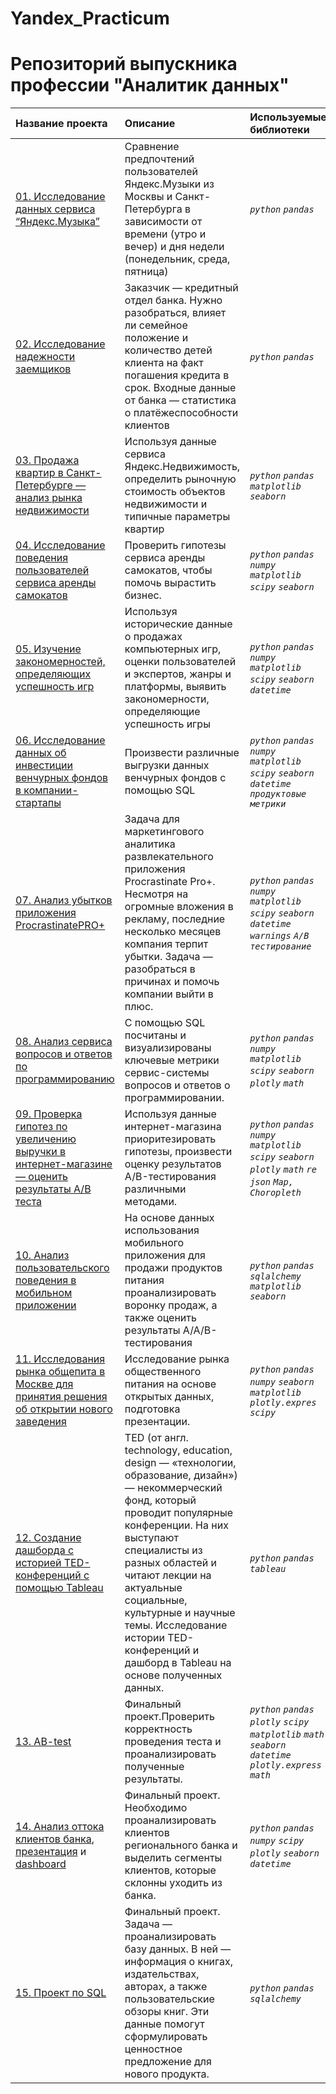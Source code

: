 # Yandex_Practicum
 
# Репозиторий выпускника профессии "Аналитик данных"



| Название проекта | Описание | Используемые библиотеки  |
| :---------------------- | :---------------------- | :---------------------- |
| [01. Исследование данных сервиса “Яндекс.Музыка”](ссылка)| Сравнение предпочтений пользователей Яндекс.Музыки из Москвы и Санкт-Петербурга в зависимости от времени (утро и вечер) и дня недели (понедельник, среда, пятница) | *`python`* *`pandas`* |
| [02. Исследование надежности заемщиков](ссылка) | Заказчик — кредитный отдел банка. Нужно разобраться, влияет ли семейное положение и количество детей клиента на факт погашения кредита в срок. Входные данные от банка — статистика о платёжеспособности клиентов | *`python`* *`pandas`* |
| [03. Продажа квартир в Санкт-Петербурге — анализ рынка недвижимости](ссылка) | Используя данные сервиса Яндекс.Недвижимость, определить рыночную стоимость объектов недвижимости и типичные параметры квартир | *`python`* *`pandas`* *`matplotlib`* *`seaborn`* |
| [04. Исследование поведения пользователей сервиса аренды самокатов](ссылка) | Проверить гипотезы сервиса аренды самокатов, чтобы помочь вырастить бизнес. | *`python`* *`pandas`* *`numpy`* *`matplotlib`* *`scipy`* *`seaborn`* |
| [05. Изучение закономерностей, определяющих успешность игр](ссылка) | Используя исторические данные о продажах компьютерных игр, оценки пользователей и экспертов, жанры и платформы, выявить закономерности, определяющие успешность игры | *`python`* *`pandas`* *`numpy`* *`matplotlib`* *`scipy`* *`seaborn`* *`datetime`* |
| [06. Исследование данных об инвестиции венчурных фондов в компании-стартапы](ссылка) | Произвести различные выгрузки данных венчурных фондов с помощью SQL | *`python`* *`pandas`* *`numpy`* *`matplotlib`* *`scipy`* *`seaborn`* *`datetime`* *`продуктовые метрики`*|
| [07. Анализ убытков приложения ProcrastinatePRO+](ссылка) | Задача для маркетингового аналитика развлекательного приложения Procrastinate Pro+. Несмотря на огромные вложения в рекламу, последние несколько месяцев компания терпит убытки. Задача — разобраться в причинах и помочь компании выйти в плюс. | *`python`* *`pandas`* *`numpy`* *`matplotlib`* *`scipy`* *`seaborn`* *`datetime`* *`warnings`* *`A/B тестирование`* |
| [08. Анализ сервиса вопросов и ответов по программированию](ссылка) |С помощью SQL посчитаны и визуализированы ключевые метрики сервис-системы вопросов и ответов о программировании. | *`python`* *`pandas`* *`numpy`* *`matplotlib`* *`scipy`* *`seaborn`* *`plotly`* *`math`*|
| [09. Проверка гипотез по увеличению выручки в интернет-магазине — оценить результаты A/B теста](ссылка) | Используя данные интернет-магазина приоритезировать гипотезы, произвести оценку результатов A/B-тестирования различными методами.  | *`python`* *`pandas`* *`numpy`* *`matplotlib`* *`scipy`* *`seaborn`* *`plotly`* *`math`* *`re`* *`json`* *`Map, Choropleth`*|
| [10. Анализ пользовательского поведения в мобильном приложении](ссылка) | На основе данных использования мобильного приложения для продажи продуктов питания проанализировать воронку продаж, а также оценить результаты A/A/B-тестирования  | *`python`* *`pandas`* *`sqlalchemy`* *`matplotlib`*  *`seaborn`* |
| [11. Исследования рынка общепита в Москве для принятия решения об открытии нового заведения](https://github.com/tatianaaxe/Yandex_Practicum/tree/864b03d9d885f0a93e62c384bde51579259e2e7b/%D0%A0%D1%8B%D0%BD%D0%BE%D0%BA%20%D0%B7%D0%B0%D0%B2%D0%B5%D0%B4%D0%B5%D0%BD%D0%B8%D0%B9%20%D0%BE%D0%B1%D1%89%D0%B5%D1%81%D1%82%D0%B2%D0%B5%D0%BD%D0%BD%D0%BE%D0%B3%D0%BE%20%D0%BF%D0%B8%D1%82%D0%B0%D0%BD%D0%B8%D1%8F%20%D0%9C%D0%BE%D1%81%D0%BA%D0%B2%D1%8B) | Исследование рынка общественного питания на основе открытых данных, подготовка презентации. | *`python`* *`pandas`* *`numpy`* *`seaborn`* *`matplotlib`* *`plotly.expres`* *`scipy`* |
| [12. Создание дашборда с историей TED-конференций с помощью Tableau](https://public.tableau.com/views/TED-V2/TED-?:language=en-US&:display_count=n&:origin=viz_share_link) | TED (от англ. technology, education, design — «технологии, образование, дизайн») — некоммерческий фонд, который проводит популярные конференции. На них выступают специалисты из разных областей и читают лекции на актуальные социальные, культурные и научные темы. Исследование истории TED-конференций и дашборд в Tableau на основе полученных данных. | *`python`* *`pandas`* *`tableau`* |
| [13. AB-test](https://github.com/tatianaaxe/Yandex_Practicum/tree/527a300e75154b84a7583660ab54e2da0c81508c/AB-test) | Финальный проект.Проверить корректность проведения теста и проанализировать полученные результаты.| *`python`* *`pandas`* *`plotly`* *`scipy`* *`matplotlib`* *`math`* *`seaborn`* *`datetime`* *`plotly.express`* *`math`*  |
| [14. Анализ оттока клиентов банка](https://github.com/tatianaaxe/Yandex_Practicum/tree/527a300e75154b84a7583660ab54e2da0c81508c/%D0%90%D0%BD%D0%B0%D0%BB%D0%B8%D0%B7%20%D0%BE%D1%82%D1%82%D0%BE%D0%BA%D0%B0%20%D0%BA%D0%BB%D0%B8%D0%B5%D0%BD%D1%82%D0%BE%D0%B2%20%D0%B1%D0%B0%D0%BD%D0%BA%D0%B0), [презентация](https://disk.yandex.ru/i/hBbbIgkEBGakYg) и [dashboard](https://public.tableau.com/views/_16988708725760/1?:language=en-US&publish=yes&:display_count=n&:origin=viz_share_link)| Финальный проект. Необходимо проанализировать клиентов регионального банка и выделить сегменты клиентов, которые склонны уходить из банка. | *`python`* *`pandas`* *`numpy`* *`scipy`* *`plotly`* *`seaborn`* *`datetime`*    |
| [15. Проект по SQL](https://github.com/tatianaaxe/Yandex_Practicum/tree/864b03d9d885f0a93e62c384bde51579259e2e7b/%D0%9F%D1%80%D0%BE%D0%B5%D0%BA%D1%82%20%D0%BF%D0%BE%20SQL.%20%D0%9F%D1%80%D0%B8%D0%BB%D0%BE%D0%B6%D0%B5%D0%BD%D0%B8%D0%B5%20%D0%B4%D0%BB%D1%8F%20%D0%BA%D0%BD%D0%B8%D0%B3%20%D0%B8%20%D0%B8%D1%85%20%D0%BB%D1%8E%D0%B1%D0%B8%D1%82%D0%B5%D0%BB%D0%B5%D0%B9) | Финальный проект. Задача — проанализировать базу данных. В ней — информация о книгах, издательствах, авторах, а также пользовательские обзоры книг. Эти данные помогут сформулировать ценностное предложение для нового продукта. | *`python`* *`pandas`* *`sqlalchemy`* |
